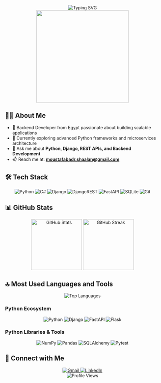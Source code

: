 <div align="center">
  <img src="https://readme-typing-svg.demolab.com?font=Fira+Code&weight=600&size=28&duration=4000&pause=1000&color=6E93F7&center=true&vCenter=true&random=false&width=435&lines=Hi+%F0%9F%91%8B%2C+I'm+Mostafa;Backend+Developer;Python+Enthusiast" alt="Typing SVG" />
</div>

<div align="center">
  <img src="https://raw.githubusercontent.com/TheDudeThatCode/TheDudeThatCode/master/Assets/Developer.gif" width="300"/>
</div>

## 👨‍💻 About Me
- 🔭 Backend Developer from Egypt passionate about building scalable applications
- 🌱 Currently exploring advanced Python frameworks and microservices architecture
- 💬 Ask me about **Python, Django, REST APIs, and Backend Development**
- 📫 Reach me at: **moustafabadr.shaalan@gmail.com**

## 🛠️ Tech Stack
<div align="center">
  
  ![Python](https://img.shields.io/badge/python-3670A0?style=for-the-badge&logo=python&logoColor=ffdd54)
  ![C#](https://img.shields.io/badge/c%23-%23239120.svg?style=for-the-badge&logo=c-sharp&logoColor=white)
  ![Django](https://img.shields.io/badge/django-%23092E20.svg?style=for-the-badge&logo=django&logoColor=white)
  ![DjangoREST](https://img.shields.io/badge/DJANGO-REST-ff1709?style=for-the-badge&logo=django&logoColor=white&color=ff1709&labelColor=gray)
  ![FastAPI](https://img.shields.io/badge/FastAPI-005571?style=for-the-badge&logo=fastapi)
  ![SQLite](https://img.shields.io/badge/sqlite-%2307405e.svg?style=for-the-badge&logo=sqlite&logoColor=white)
  ![Git](https://img.shields.io/badge/git-%23F05033.svg?style=for-the-badge&logo=git&logoColor=white)
  
</div>

## 📊 GitHub Stats
<div align="center">
  <img src="https://github-readme-stats.vercel.app/api?username=mostafabadrshaalan&show_icons=true&theme=tokyonight" alt="GitHub Stats" height="165"/>
  <img src="https://github-readme-streak-stats.herokuapp.com/?user=mostafabadrshaalan&theme=tokyonight" alt="GitHub Streak" height="165"/>
</div>

## 🔝 Most Used Languages and Tools
<div align="center">
  <img src="https://github-readme-stats.vercel.app/api/top-langs/?username=mostafabadrshaalan&layout=compact&theme=tokyonight" alt="Top Languages"/>
</div>

### Python Ecosystem
<div align="center">
  
  ![Python](https://img.shields.io/badge/Python-Expert-3776AB?style=for-the-badge&logo=python&logoColor=white)
  ![Django](https://img.shields.io/badge/Django-Expert-092E20?style=for-the-badge&logo=django&logoColor=white)
  ![FastAPI](https://img.shields.io/badge/FastAPI-Advanced-009688?style=for-the-badge&logo=fastapi&logoColor=white)
  ![Flask](https://img.shields.io/badge/Flask-Intermediate-000000?style=for-the-badge&logo=flask&logoColor=white)
  
</div>

### Python Libraries & Tools
<div align="center">
  
  ![NumPy](https://img.shields.io/badge/numpy-%23013243.svg?style=for-the-badge&logo=numpy&logoColor=white)
  ![Pandas](https://img.shields.io/badge/pandas-%23150458.svg?style=for-the-badge&logo=pandas&logoColor=white)
  ![SQLAlchemy](https://img.shields.io/badge/SQLAlchemy-Expert-red?style=for-the-badge&logo=python&logoColor=white)
  ![Pytest](https://img.shields.io/badge/Pytest-Expert-0A9EDC?style=for-the-badge&logo=pytest&logoColor=white)
  
</div>

## 🤝 Connect with Me
<div align="center">
  <a href="mailto:moustafabadr.shaalan@gmail.com">
    <img src="https://img.shields.io/badge/Gmail-D14836?style=for-the-badge&logo=gmail&logoColor=white" alt="Gmail"/>
  </a>
  <a href="https://www.linkedin.com/in/mostafabadrsh/">
    <img src="https://img.shields.io/badge/LinkedIn-0077B5?style=for-the-badge&logo=linkedin&logoColor=white" alt="LinkedIn"/>
  </a>
</div>

<div align="center">
  <img src="https://komarev.com/ghpvc/?username=mostafabadrshaalan&style=flat-square&color=blue" alt="Profile Views"/>
</div>

